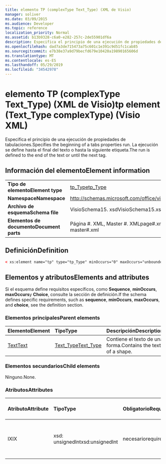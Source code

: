 ```yaml
---
title: elemento TP (complexType Text_Type) (XML de Visio)
manager: soliver
ms.date: 03/09/2015
ms.audience: Developer
ms.topic: reference
localization_priority: Normal
ms.assetid: b13b9328-c6a0-e282-257c-2de55901df6a
description: Especifica el principio de una ejecución de propiedades de tabulaciones. La ejecución se define hasta el final del texto o hasta la siguiente etiqueta.
ms.openlocfilehash: dad7a3de715473a75c601c1e391c9d51fc1cab85
ms.sourcegitcommit: e7b38e37a9d79becfd679e10420a19890165606d
ms.translationtype: MT
ms.contentlocale: es-ES
ms.lasthandoff: 05/29/2019
ms.locfileid: "34542978"
---
```

# <a name="tp-element-texttype-complextype-visio-xml"></a><span data-ttu-id="4e98b-104">elemento TP (complexType Text_Type) (XML de Visio)</span><span class="sxs-lookup"><span data-stu-id="4e98b-104">tp element (Text_Type complexType) (Visio XML)</span></span>

<span data-ttu-id="4e98b-105">Especifica el principio de una ejecución de propiedades de tabulaciones.</span><span class="sxs-lookup"><span data-stu-id="4e98b-105">Specifies the beginning of a tabs properties run.</span></span> <span data-ttu-id="4e98b-106">La ejecución se define hasta el final del texto o hasta la siguiente etiqueta.</span><span class="sxs-lookup"><span data-stu-id="4e98b-106">The run is defined to the end of the text or until the next tag.</span></span>
  
## <a name="element-information"></a><span data-ttu-id="4e98b-107">Información del elemento</span><span class="sxs-lookup"><span data-stu-id="4e98b-107">Element information</span></span>

|||
|:-----|:-----|
|<span data-ttu-id="4e98b-108">**Tipo de elemento**</span><span class="sxs-lookup"><span data-stu-id="4e98b-108">**Element type**</span></span> <br/> |[<span data-ttu-id="4e98b-109">tp_Type</span><span class="sxs-lookup"><span data-stu-id="4e98b-109">tp_Type</span></span>](tp_type-complextypevisio-xml.md) <br/> |
|<span data-ttu-id="4e98b-110">**Namespace**</span><span class="sxs-lookup"><span data-stu-id="4e98b-110">**Namespace**</span></span> <br/> |http://schemas.microsoft.com/office/visio/2012/main  <br/> |
|<span data-ttu-id="4e98b-111">**Archivo de esquema**</span><span class="sxs-lookup"><span data-stu-id="4e98b-111">**Schema file**</span></span> <br/> |<span data-ttu-id="4e98b-112">VisioSchema15. xsd</span><span class="sxs-lookup"><span data-stu-id="4e98b-112">VisioSchema15.xsd</span></span>  <br/> |
|<span data-ttu-id="4e98b-113">**Elementos de documento**</span><span class="sxs-lookup"><span data-stu-id="4e98b-113">**Document parts**</span></span> <br/> |<span data-ttu-id="4e98b-114">Página #. XML, Master #. XML</span><span class="sxs-lookup"><span data-stu-id="4e98b-114">page#.xml, master#.xml</span></span>  <br/> |
   
## <a name="definition"></a><span data-ttu-id="4e98b-115">Definición</span><span class="sxs-lookup"><span data-stu-id="4e98b-115">Definition</span></span>

```XML
< xs:element name="tp" type="tp_Type" minOccurs="0" maxOccurs="unbounded" ></xs:element >
```

## <a name="elements-and-attributes"></a><span data-ttu-id="4e98b-116">Elementos y atributos</span><span class="sxs-lookup"><span data-stu-id="4e98b-116">Elements and attributes</span></span>

<span data-ttu-id="4e98b-117">Si el esquema define requisitos específicos, como **Sequence**, **minOccurs**, **maxOccurs**y **Choice**, consulte la sección de definición.</span><span class="sxs-lookup"><span data-stu-id="4e98b-117">If the schema defines specific requirements, such as **sequence**, **minOccurs**, **maxOccurs**, and **choice**, see the definition section.</span></span> 
  
### <a name="parent-elements"></a><span data-ttu-id="4e98b-118">Elementos principales</span><span class="sxs-lookup"><span data-stu-id="4e98b-118">Parent elements</span></span>

|<span data-ttu-id="4e98b-119">**Elemento**</span><span class="sxs-lookup"><span data-stu-id="4e98b-119">**Element**</span></span>|<span data-ttu-id="4e98b-120">**Tipo**</span><span class="sxs-lookup"><span data-stu-id="4e98b-120">**Type**</span></span>|<span data-ttu-id="4e98b-121">**Descripción**</span><span class="sxs-lookup"><span data-stu-id="4e98b-121">**Description**</span></span>|
|:-----|:-----|:-----|
|[<span data-ttu-id="4e98b-122">Text</span><span class="sxs-lookup"><span data-stu-id="4e98b-122">Text</span></span>](text-element-shapesheet_type-complextypevisio-xml.md) <br/> |[<span data-ttu-id="4e98b-123">Text_Type</span><span class="sxs-lookup"><span data-stu-id="4e98b-123">Text_Type</span></span>](text_type-complextypevisio-xml.md) <br/> |<span data-ttu-id="4e98b-124">Contiene el texto de una forma.</span><span class="sxs-lookup"><span data-stu-id="4e98b-124">Contains the text of a shape.</span></span>  <br/> |
   
### <a name="child-elements"></a><span data-ttu-id="4e98b-125">Elementos secundarios</span><span class="sxs-lookup"><span data-stu-id="4e98b-125">Child elements</span></span>

<span data-ttu-id="4e98b-126">Ninguno.</span><span class="sxs-lookup"><span data-stu-id="4e98b-126">None.</span></span>
  
### <a name="attributes"></a><span data-ttu-id="4e98b-127">Atributos</span><span class="sxs-lookup"><span data-stu-id="4e98b-127">Attributes</span></span>

|<span data-ttu-id="4e98b-128">**Atributo**</span><span class="sxs-lookup"><span data-stu-id="4e98b-128">**Attribute**</span></span>|<span data-ttu-id="4e98b-129">**Tipo**</span><span class="sxs-lookup"><span data-stu-id="4e98b-129">**Type**</span></span>|<span data-ttu-id="4e98b-130">**Obligatorio**</span><span class="sxs-lookup"><span data-stu-id="4e98b-130">**Required**</span></span>|<span data-ttu-id="4e98b-131">**Descripción**</span><span class="sxs-lookup"><span data-stu-id="4e98b-131">**Description**</span></span>|<span data-ttu-id="4e98b-132">**Posibles valores**</span><span class="sxs-lookup"><span data-stu-id="4e98b-132">**Possible values**</span></span>|
|:-----|:-----|:-----|:-----|:-----|
|<span data-ttu-id="4e98b-133">IX</span><span class="sxs-lookup"><span data-stu-id="4e98b-133">IX</span></span>  <br/> |<span data-ttu-id="4e98b-134">xsd: unsignedInt</span><span class="sxs-lookup"><span data-stu-id="4e98b-134">xsd:unsignedInt</span></span>  <br/> |<span data-ttu-id="4e98b-135">necesario</span><span class="sxs-lookup"><span data-stu-id="4e98b-135">required</span></span>  <br/> |<span data-ttu-id="4e98b-136">Índice de base cero del elemento dentro de su elemento primario.</span><span class="sxs-lookup"><span data-stu-id="4e98b-136">The zero-based index of the element within its parent element.</span></span>  <br/> |<span data-ttu-id="4e98b-137">Valores del tipo xsd: unsignedInt.</span><span class="sxs-lookup"><span data-stu-id="4e98b-137">Values of the xsd:unsignedInt type.</span></span>  <br/> |
   

